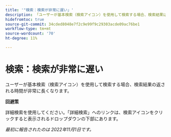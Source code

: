 ```yaml
---
title: '"検索：検索が非常に遅い」'
description: 「ユーザーが基本検索（検索アイコン）を使用して検索する場合、検索結果は非常に遅く返されます。」
hidefromtoc: true
source-git-commit: 34cded8048e7f2c9e99f9c29303acde09ac76be1
workflow-type: tm+mt
source-wordcount: '70'
ht-degree: 11%

---
```



# 検索：検索が非常に遅い

ユーザーが基本検索（検索アイコン）を使用して検索する場合、検索結果の返される時間が非常に長くなります。

**回避策**

詳細検索を使用してください。「詳細検索」へのリンクは、検索アイコンをクリックすると表示されるドロップダウンの下部にあります。

_最初に報告されたのは 2022年11月1日です。_

